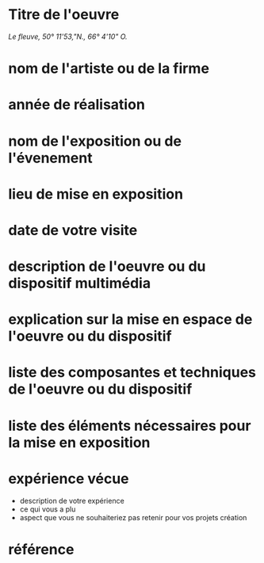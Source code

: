 # Titre de l'oeuvre
*Le fleuve, 50° 11'53,"N., 66° 4'10" O.*
# nom de l'artiste ou de la firme
# année de réalisation
# nom de l'exposition ou de l'évenement
# lieu de mise en exposition
# date de votre visite
# description de l'oeuvre ou du dispositif multimédia
# explication sur la mise en espace de l'oeuvre ou du dispositif
# liste des composantes et techniques de l'oeuvre ou du dispositif
# liste des éléments nécessaires pour la mise en exposition
# expérience vécue
- description de votre expérience
- ce qui vous a plu
- aspect que vous ne souhaiteriez pas retenir pour vos projets création
# référence
